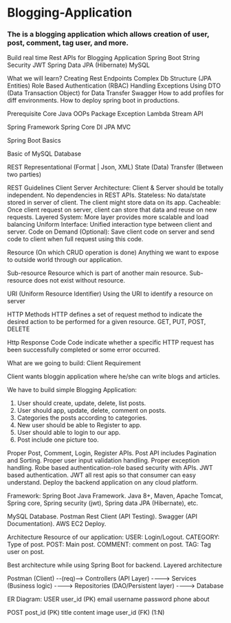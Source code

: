 # Blogging-Application
### The is a blogging application which allows creation of user, post, comment, tag user, and more.

Build real time Rest APIs for Blogging Application
Spring Boot
String Security
JWT
Spring Data JPA (Hibernate)
MySQL

What we will learn?
Creating Rest Endpoints
Complex Db Structure (JPA Entities)
Role Based Authentication (RBAC)
Handling Exceptions
Using DTO (Data Transaction Object) for Data Transfer
Swagger
How to add profiles for diff environments.
How to deploy spring boot in productions.

Prerequisite
Core Java
OOPs
Package
Exception
Lambda
Stream API

Spring Framework
Spring Core DI
JPA
MVC

Spring Boot Basics

Basic of MySQL Database

REST
Representational (Format | Json, XML)
State (Data)
Transfer (Between two parties)

REST Guidelines
Client Server Architecture: Client & Server should be totally independent. No dependencies in REST APIs.
Stateless: No data/state stored in server of client. The client might store data on its app.
Cacheable: Once client request on server, client can store that data and reuse on new requests.
Layered System: More layer provides more scalable and load balancing
Uniform Interface: Unified interaction type between client and server.
Code on Demand (Optional): Save client code on server and send code to client when full request using this code.

Resource (On which CRUD operation is done)
Anything we want to expose to outside world through our application.

Sub-resource
Resource which is part of another main resource. Sub-resource does not exist without resource.

URI (Uniform Resource Identifier)
Using the URI to identify a resource on server

HTTP Methods
HTTP defines a set of request method to indicate the desired action to be performed for a given resource.
GET, PUT, POST, DELETE

Http Response Code
Code indicate whether a specific HTTP request has been successfully completed or some error occurred.


What are we going to build: Client Requirement

Client wants bloggin application where he/she can write blogs and articles.

We have to build simple Blogging Application:
1. User should create, update, delete, list posts.
2. User should app, update, delete, comment on posts.
3. Categories the posts according to categories.
4. New user should be able to Register to app.
5. User should able to login to our app.
6. Post include one picture too.

Proper Post, Comment, Login, Register APIs.
Post API includes Pagination and Sorting.
Proper user input validation handling.
Proper exception handling.
Robe based authentication-role based security with APIs.
JWT based authentication.
JWT all rest apis so that consumer can easy understand.
Deploy the backend application on any cloud platform.

Framework: Spring Boot Java Framework.
Java 8+, Maven, Apache Tomcat, Spring core, Spring security (jwt),
Spring data JPA (Hibernate), etc.

MySQL Database.
Postman Rest Client (API Testing).
Swagger (API Documentation).
AWS EC2 Deploy.


Architecture
Resource of our application:
USER: Login/Logout.
CATEGORY: Type of post.
POST: Main post.
COMMENT: comment on post.
TAG: Tag user on post.


Best architecture while using Spring Boot for backend.
Layered architecture

Postman (Client) --(req)--> Controllers (API Layer) ----> Services (Business logic) ----> Repositories (DAO/Persistent layer) ----> Database

ER Diagram:
USER
user_id (PK)
email
username
password
phone
about


POST
post_id (PK)
title
content
image
user_id (FK) (1:N)
